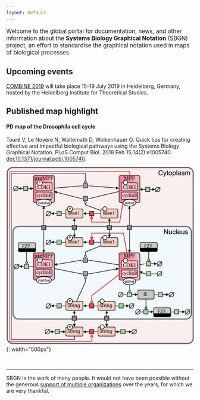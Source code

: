 ```yaml
---
layout: default
---
```


<p style="font-size:110%;">Welcome to the global portal for documentation, news, and other information about the <strong>Systems Biology Graphical Notation</strong> (SBGN) project, an effort to standardise the graphical notation used in maps of biological processes.</p>

## Upcoming events 

[COMBINE 2019](http://co.mbine.org/events/COMBINE_2019) will take place 15-19 July 2019 in Heidelberg, Germany, hosted by the Heidelberg Institute for Theoretical Studies.


## Published map highlight

#### PD map of the Drosophila cell cycle

Touré V, Le Novère N, Waltemath D, Wolkenhauer O. Quick tips for creating effective and impactful biological pathways using the Systems Biology Graphical Notation. PLoS Comput Biol. 2018 Feb 15;14(2):e1005740. [doi:10.1371/journal.pcbi.1005740](https://doi.org/10.1371/journal.pcbi.1005740).

![](images/published_maps/toure_drosophila.png){: width="500px"}

<br />

-----

SBGN is the work of many people. It would not have been possible without the generous [support of multiple organizations](/sbgn/about#funding) over the years, for which we are very thankful.
